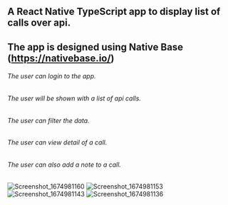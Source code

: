 ## A React Native TypeScript app to display list of calls over api.
## The app is designed using Native Base (https://nativebase.io/)

###### The user can login to the app.
###### The user will be shown with a list of api calls.
###### The user can filter the data.
###### The user can view detail of a call.
###### The user can also add a note to a call.
![Screenshot_1674981160](https://user-images.githubusercontent.com/83968204/215315772-49a1ec74-c6b6-4283-835e-a2787c7d8dec.png)
![Screenshot_1674981153](https://user-images.githubusercontent.com/83968204/215315777-b05d1cdf-d92e-4b47-87c9-21654d2a7c49.png)
![Screenshot_1674981143](https://user-images.githubusercontent.com/83968204/215315781-a6bcc3a5-8c46-4b23-bfb0-b649dea95452.png)
![Screenshot_1674981136](https://user-images.githubusercontent.com/83968204/215315784-12e5204b-6b21-4565-ab54-e0fadfb331bb.png)
